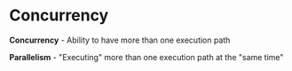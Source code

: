 # Concurrency #

**Concurrency**
    - Ability to have more than one execution path
    
**Parallelism**
    - "Executing" more than one execution path at the "same time"